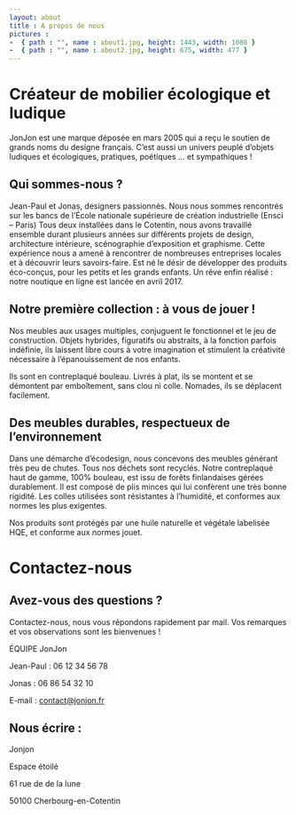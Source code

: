```yaml
---
layout: about
title : A propos de nous 
pictures :
-  { path : "", name : about1.jpg, height: 1443, width: 1088 }
-  { path : "", name : about2.jpg, height: 675, width: 477 }
---
```

# Créateur de mobilier écologique et ludique

JonJon est une marque déposée en mars 2005 qui a reçu le soutien de grands noms du designe français. 
C’est aussi un univers peuplé d’objets ludiques et écologiques, pratiques, poétiques …
et sympathiques !   

## Qui sommes-nous ?

Jean-Paul et Jonas, designers passionnés.
Nous nous sommes rencontrés sur les bancs de l’École nationale supérieure de création industrielle (Ensci – Paris)
Tous deux installées dans le Cotentin, nous avons travaillé ensemble durant plusieurs années sur différents projets de design, architecture intérieure, scénographie d’exposition et graphisme.
Cette expérience nous a amené à rencontrer de nombreuses entreprises locales et à découvrir leurs savoirs-faire. Est né le désir de développer des produits éco-conçus, pour les petits et les grands enfants.
Un rêve enfin réalisé : notre noutique en ligne est lancée en avril 2017.

## Notre première collection : à vous de jouer !

Nos meubles aux usages multiples, conjuguent le fonctionnel et le jeu de construction.
Objets hybrides, figuratifs ou abstraits, à la fonction parfois indéfinie, ils laissent libre cours à votre imagination et stimulent la créativité nécessaire à l’épanouissement de nos enfants.

Ils sont en contreplaqué bouleau.
Livrés à plat, ils se montent et se démontent par emboîtement, sans clou ni colle.
Nomades, ils se déplacent facilement.

## Des meubles durables, respectueux de l’environnement

Dans une démarche d’écodesign, nous concevons des meubles générant très peu de chutes.
Tous nos déchets sont recyclés.
Notre contreplaqué haut de gamme, 100% bouleau, est issu de forêts finlandaises gérées durablement.
Il est composé de plis minces qui lui confèrent une très bonne rigidité. Les colles utilisées sont résistantes à l’humidité, et conformes aux normes les plus exigentes.

Nos produits sont protégés par une huile naturelle et végétale labelisée HQE, et conforme aux normes jouet.

# Contactez-nous

## Avez-vous des questions ?

Contactez-nous, nous vous répondons rapidement par mail.
Vos remarques et vos observations sont les bienvenues !

ÉQUIPE JonJon

Jean-Paul  : 06 12 34 56 78

Jonas  : 06 86 54 32 10

E-mail   : contact@jonjon.fr

## Nous écrire :

Jonjon

Espace étoilé

61 rue de de la lune

50100 Cherbourg-en-Cotentin
